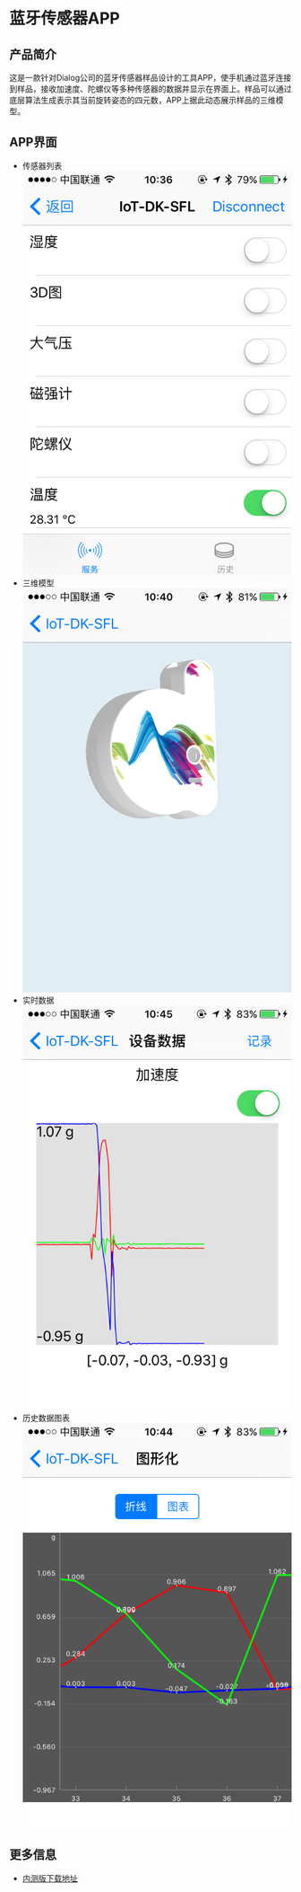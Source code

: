 # 蓝牙传感器APP
## 产品简介
这是一款针对Dialog公司的蓝牙传感器样品设计的工具APP，使手机通过蓝牙连接到样品，接收加速度、陀螺仪等多种传感器的数据并显示在界面上。样品可以通过底层算法生成表示其当前旋转姿态的四元数，APP上据此动态展示样品的三维模型。
## APP界面
* 传感器列表  
![传感器列表](images/sensor-values.png)
* 三维模型  
![三维模型](images/sensor-3d.png)
* 实时数据  
![实时数据](images/sensor-data.png)
* 历史数据图表  
![历史数据图表](images/sensor-chart.png)
## 更多信息
* [内测版下载地址](https://fir.im/snsr)